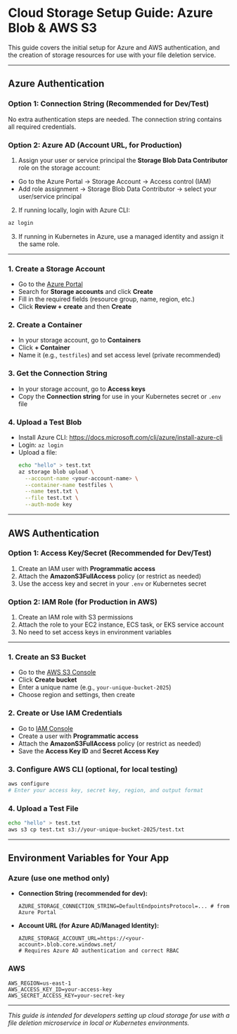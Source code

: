 # Cloud Storage Setup Guide: Azure Blob & AWS S3

This guide covers the initial setup for Azure and AWS authentication, and the creation of storage resources for use with your file deletion service.

---


## Azure Authentication

### Option 1: Connection String (Recommended for Dev/Test)
No extra authentication steps are needed. The connection string contains all required credentials.

### Option 2: Azure AD (Account URL, for Production)
1. Assign your user or service principal the **Storage Blob Data Contributor** role on the storage account:
  - Go to the Azure Portal → Storage Account → Access control (IAM)
  - Add role assignment → Storage Blob Data Contributor → select your user/service principal
2. If running locally, login with Azure CLI:
  ```sh
  az login
  ```
3. If running in Kubernetes in Azure, use a managed identity and assign it the same role.

---

### 1. Create a Storage Account
- Go to the [Azure Portal](https://portal.azure.com/)
- Search for **Storage accounts** and click **Create**
- Fill in the required fields (resource group, name, region, etc.)
- Click **Review + create** and then **Create**

### 2. Create a Container
- In your storage account, go to **Containers**
- Click **+ Container**
- Name it (e.g., `testfiles`) and set access level (private recommended)

### 3. Get the Connection String
- In your storage account, go to **Access keys**
- Copy the **Connection string** for use in your Kubernetes secret or `.env` file

### 4. Upload a Test Blob
- Install Azure CLI: https://docs.microsoft.com/cli/azure/install-azure-cli
- Login: `az login`
- Upload a file:
  ```sh
  echo "hello" > test.txt
  az storage blob upload \
    --account-name <your-account-name> \
    --container-name testfiles \
    --name test.txt \
    --file test.txt \
    --auth-mode key
  ```

---


## AWS Authentication

### Option 1: Access Key/Secret (Recommended for Dev/Test)
1. Create an IAM user with **Programmatic access**
2. Attach the **AmazonS3FullAccess** policy (or restrict as needed)
3. Use the access key and secret in your `.env` or Kubernetes secret

### Option 2: IAM Role (for Production in AWS)
1. Create an IAM role with S3 permissions
2. Attach the role to your EC2 instance, ECS task, or EKS service account
3. No need to set access keys in environment variables

---

### 1. Create an S3 Bucket
- Go to the [AWS S3 Console](https://s3.console.aws.amazon.com/s3/home)
- Click **Create bucket**
- Enter a unique name (e.g., `your-unique-bucket-2025`)
- Choose region and settings, then create

### 2. Create or Use IAM Credentials
- Go to [IAM Console](https://console.aws.amazon.com/iam/)
- Create a user with **Programmatic access**
- Attach the **AmazonS3FullAccess** policy (or restrict as needed)
- Save the **Access Key ID** and **Secret Access Key**

### 3. Configure AWS CLI (optional, for local testing)
```sh
aws configure
# Enter your access key, secret key, region, and output format
```

### 4. Upload a Test File
```sh
echo "hello" > test.txt
aws s3 cp test.txt s3://your-unique-bucket-2025/test.txt
```

---

## Environment Variables for Your App

### Azure (use one method only)
- **Connection String (recommended for dev):**
  ```env
  AZURE_STORAGE_CONNECTION_STRING=DefaultEndpointsProtocol=... # from Azure Portal
  ```
- **Account URL (for Azure AD/Managed Identity):**
  ```env
  AZURE_STORAGE_ACCOUNT_URL=https://<your-account>.blob.core.windows.net/
  # Requires Azure AD authentication and correct RBAC
  ```

### AWS
```env
AWS_REGION=us-east-1
AWS_ACCESS_KEY_ID=your-access-key
AWS_SECRET_ACCESS_KEY=your-secret-key
```

---

_This guide is intended for developers setting up cloud storage for use with a file deletion microservice in local or Kubernetes environments._
